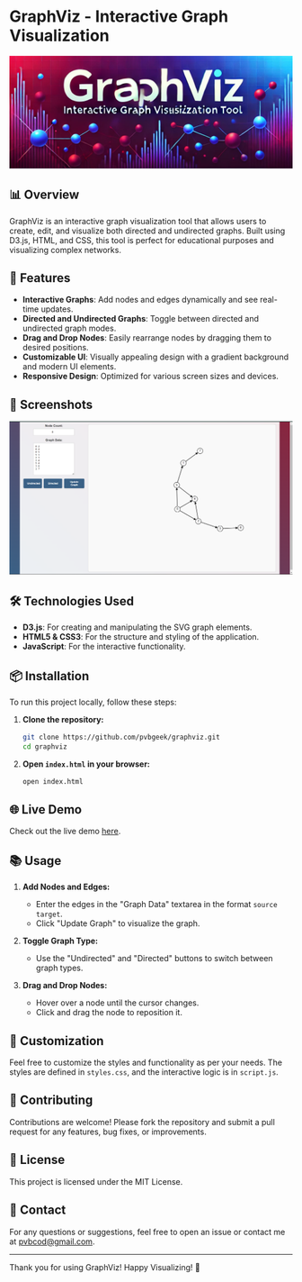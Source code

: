 # GraphViz - Interactive Graph Visualization

![GraphViz Banner](https://github.com/pvbgeek/graphviz/blob/main/Banner.png)

## 📊 Overview

GraphViz is an interactive graph visualization tool that allows users to create, edit, and visualize both directed and undirected graphs. Built using D3.js, HTML, and CSS, this tool is perfect for educational purposes and visualizing complex networks.

## 🚀 Features

- **Interactive Graphs**: Add nodes and edges dynamically and see real-time updates.
- **Directed and Undirected Graphs**: Toggle between directed and undirected graph modes.
- **Drag and Drop Nodes**: Easily rearrange nodes by dragging them to desired positions.
- **Customizable UI**: Visually appealing design with a gradient background and modern UI elements.
- **Responsive Design**: Optimized for various screen sizes and devices.

## 📸 Screenshots

![GraphViz Screenshot](https://github.com/pvbgeek/graphviz/blob/main/Screenshot.png)

## 🛠️ Technologies Used

- **D3.js**: For creating and manipulating the SVG graph elements.
- **HTML5 & CSS3**: For the structure and styling of the application.
- **JavaScript**: For the interactive functionality.

## 📦 Installation

To run this project locally, follow these steps:

1. **Clone the repository:**
    ```bash
    git clone https://github.com/pvbgeek/graphviz.git
    cd graphviz
    ```

2. **Open `index.html` in your browser:**
    ```bash
    open index.html
    ```

## 🌐 Live Demo

Check out the live demo [here](https://pvbgeek.github.io/graphviz/).

## 📚 Usage

1. **Add Nodes and Edges:**
    - Enter the edges in the "Graph Data" textarea in the format `source target`.
    - Click "Update Graph" to visualize the graph.

2. **Toggle Graph Type:**
    - Use the "Undirected" and "Directed" buttons to switch between graph types.

3. **Drag and Drop Nodes:**
    - Hover over a node until the cursor changes.
    - Click and drag the node to reposition it.

## 🎨 Customization

Feel free to customize the styles and functionality as per your needs. The styles are defined in `styles.css`, and the interactive logic is in `script.js`.

## 🤝 Contributing

Contributions are welcome! Please fork the repository and submit a pull request for any features, bug fixes, or improvements.

## 📄 License

This project is licensed under the MIT License.

## 📧 Contact

For any questions or suggestions, feel free to open an issue or contact me at [pvbcod@gmail.com](mailto:pvbcod@gmail.com).

---

Thank you for using GraphViz! Happy Visualizing! 🎉
